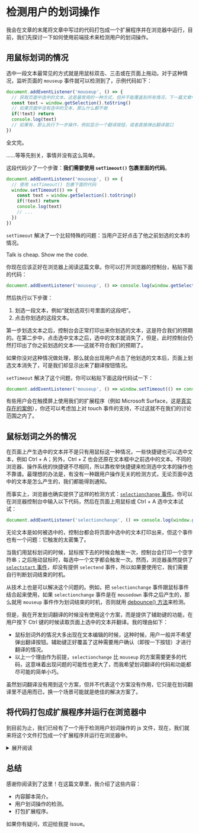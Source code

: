 # 检测用户的划词操作

我会在文章的末尾将文章中写过的代码打包成一个扩展程序并在浏览器中运行，目前，我们先探讨一下如何使用前端技术来检测用户的划词操作。

## 用鼠标划词的情况

选中一段文本最常见的方式就是用鼠标双击、三击或在页面上拖动。对于这种情况，监听页面的 `mouseup` 事件就可以检测到了，示例代码如下：

```js
document.addEventListener('mouseup', () => {
  // 获取页面中选中的文本。这是最常用的一种方式，但并不能覆盖到所有情况，下一篇文章中会详细介绍。
  const text = window.getSelection().toString()
  // 如果页面中没有选中的文本，那么什么都不做
  if(!text) return
  console.log(text)
  // 如果有，那么执行下一步操作，例如显示一个翻译按钮，或者直接弹出翻译窗口
})
```

全文完。

……等等先别关，事情并没有这么简单。

这段代码少了一个步骤：**我们需要使用 `setTimeout()` 包裹里面的代码**。

```js
document.addEventListener('mouseup', () => {
  // 使用 setTimeout() 包裹下面的代码
  window.setTimeout(() => {
    const text = window.getSelection().toString()
    if(!text) return
    console.log(text)
    // ...
  })
})
```

`setTimeout` 解决了一个比较特殊的问题：当用户正好点击了他之前划选的文本的情况。

Talk is cheap. Show me the code.

你现在应该正好在浏览器上阅读这篇文章。你可以打开浏览器的控制台，粘贴下面的代码：

```js
document.addEventListener('mouseup', () => console.log(window.getSelection().toString()))
```

然后执行以下步骤：

1. 划选一段文本，例如“就划选双引号里面的这段吧”。
2. 点击你划选的这段文本。

第一步划选文本之后，控制台会正常打印出来你划选的文本，这是符合我们的预期的。在第二步中，点击选中文本之后，选中的文本就消失了，但是，此时控制台仍然打印出了你之前划选的文本——这就不符合我们的预期了。

如果你没对这种情况做处理，那么就会出现用户点击了他划选的文本后，页面上划选文本消失了，可是我们却显示出来了翻译按钮情况。

`setTimeout` 解决了这个问题，你可以粘贴下面这段代码试一下：

```js
document.addEventListener('mouseup', () => window.setTimeout(() => console.log(window.getSelection().toString())))
```

有些用户会在触摸屏上使用我们的扩展程序（例如 Microsoft Surface，这是[真实存在的案例](https://github.com/lmk123/crx-selection-translate/issues/412)），你还可以考虑加上对 touch 事件的支持，不过这就不在我们的讨论范围之内了。

## 鼠标划词之外的情况

在页面上产生选中的文本并不是只有用鼠标这一种情况，一些快捷键也可以选中文本，例如 Ctrl + A；另外，Ctrl + Z 也会还原在文本框中之前选中的文本。不同的浏览器、操作系统的快捷键不尽相同，所以靠枚举快捷键来检测选中文本的操作也不靠谱。最理想的办法是，有没有一种跟用户操作无关的检测方式，无论页面中选中的文本是怎么产生的，我们都能得到通知。

而事实上，浏览器也确实提供了这样的检测方式：[`selectionchange` 事件](https://developer.mozilla.org/en-US/docs/Web/API/Document/selectionchange_event)。你可以在浏览器控制台中输入以下代码，然后在页面上用鼠标或 Ctrl + A 选中文本试试：

```js
document.addEventListener('selectionchange', () => console.log(window.getSelection().toString()))
```

无论文本是如何被选中的，控制台都会将页面中选中的文本打印出来，但这个事件也有一个问题：它触发的太密集了。

当我们用鼠标划词的时候，鼠标按下去的时候会触发一次，控制台会打印一个空字符串；之后拖动鼠标时，每选中一个文字都会触发一次。然而，浏览器虽然提供了 [`selectstart` 事件](https://developer.mozilla.org/en-US/docs/Web/API/Document/selectstart_event)，却没有提供 `selectend` 事件，所以如果要使用它，我们需要自行判断划词结束的时机。

从技术上也是可以解决这个问题的。例如，把 `selectionchange` 事件跟鼠标事件结合起来使用，如果 `selectionchange` 事件是在 `mousedown` 事件之后产生的，那么就用 `mouseup` 事件作为划词结束的时机，否则就用 [debounce() 方法](https://lodash.com/docs/4.17.15#debounce)来检测。

但是，我在开发划词翻译的时候没有使用这个方案，而是提供了辅助键的功能，在用户按下 Ctrl 键的时候读取页面上选中的文本并翻译。我的理由如下：

- 鼠标划词外的情况大多出现在文本编辑的时候，这种时候，用户一般并不希望弹出翻译按钮。辅助键正好覆盖了这种需要用户确认（即按一下按钮）才进行翻译的情况。
- 以上一个理由作为前提，`selectionchange` 比 `mouseup` 的方案需要更多的代码，这意味着出现问题的可能性也更大了，而我希望划词翻译的代码和功能都尽可能的简单小巧。

虽然划词翻译没有用到这个方案，但并不代表这个方案没有作用，它只是在划词翻译里不适用而已，换一个场景可能就是绝佳的解决方案了。

## 将代码打包成扩展程序并运行在浏览器中

到目前为止，我们已经有了一个用于检测用户划词操作的 js 文件，现在，我们就来将这个文件打包成一个扩展程序并运行在浏览器中。

<details>
<summary>展开阅读</summary>

TODO

</details>

## 总结

感谢你阅读到了这里！在这篇文章里，我介绍了这些内容：

- 内容脚本简介。
- 用户划词操作的检测。
- 打包扩展程序。

如果你有疑问，欢迎给我提 issue。
